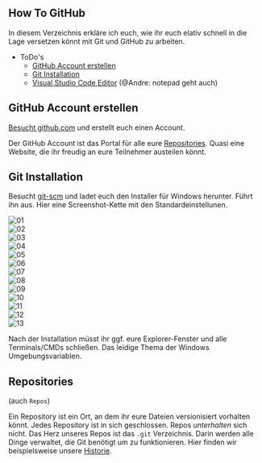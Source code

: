## How To GitHub

In diesem Verzeichnis erkläre ich euch, wie ihr euch elativ schnell in die Lage versetzen könnt mit Git und GitHub zu arbeiten.

- ToDo's
  - [GitHub Account erstellen](#GitHub-Account-erstellen)
  - [Git Installation](#Git-Installation)
  - [Visual Studio Code Editor](#Visual-Studio-Code-Editor) (@Andre: notepad geht auch)


## GitHub Account erstellen
[Besucht github.com](https://github.com) und erstellt euch einen Account. 

Der GitHub Account ist das Portal für alle eure [Repositories](#Repositories). Quasi eine Website, die ihr freudig an eure Teilnehmer austeilen könnt.

## Git Installation
Besucht [git-scm](https://git-scm.com/) und ladet euch den Installer für Windows herunter. Führt ihn aus.
Hier eine Screenshot-Kette mit den Standardeinstellunen.

![01](/Bilder/Git-Installation-01.PNG) <br>
![02](/Bilder/Git-Installation-02.PNG) <br>
![03](/Bilder/Git-Installation-03.PNG) <br>
![04](/Bilder/Git-Installation-04.PNG) <br>
![05](/Bilder/Git-Installation-05.PNG) <br>
![06](/Bilder/Git-Installation-06.PNG) <br>
![07](/Bilder/Git-Installation-07.PNG) <br>
![08](/Bilder/Git-Installation-08.PNG) <br>
![09](/Bilder/Git-Installation-09.PNG) <br>
![10](/Bilder/Git-Installation-10.PNG) <br>
![11](/Bilder/Git-Installation-11.PNG) <br>
![12](/Bilder/Git-Installation-12.PNG) <br>
![13](/Bilder/Git-Installation-13.PNG) <br>

Nach der Installation müsst ihr ggf. eure Explorer-Fenster und alle Terminals/CMDs schließen. Das leidige Thema der Windows Umgebungsvariablen.


## Repositories
(auch `Repos`)

Ein Repository ist ein Ort, an dem ihr eure Dateien versionisiert vorhalten könnt. Jedes Repository ist in sich geschlossen. Repos _unterhalten_ sich nicht.
Das Herz unseres Repos ist das `.git` Verzeichnis. Darin werden alle Dinge verwaltet, die Git benötigt um zu funktionieren. Hier finden wir beispielsweise unsere [Historie](#historie).